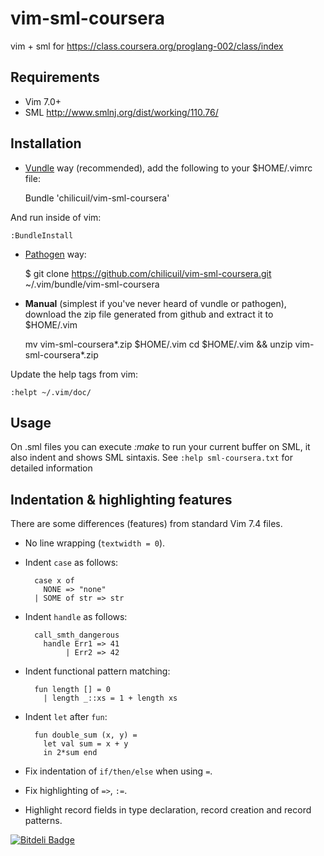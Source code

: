 vim-sml-coursera
================

vim + sml for https://class.coursera.org/proglang-002/class/index


Requirements
------------

* Vim 7.0+
* SML http://www.smlnj.org/dist/working/110.76/

Installation
------------

- [Vundle](https://github.com/gmarik/vundle) way (recommended), add the following to your $HOME/.vimrc file:

    Bundle 'chilicuil/vim-sml-coursera'

And run inside of vim:

    :BundleInstall

- [Pathogen](https://github.com/tpope/vim-pathogen) way:

    $ git clone https://github.com/chilicuil/vim-sml-coursera.git ~/.vim/bundle/vim-sml-coursera

- **Manual** (simplest if you've never heard of vundle or pathogen), download the zip file generated from github and extract it to $HOME/.vim

    mv vim-sml-coursera*.zip $HOME/.vim
    cd $HOME/.vim && unzip vim-sml-coursera*.zip

Update the help tags from vim:

    :helpt ~/.vim/doc/

Usage
-----

On .sml files you can execute *:make* to run your current buffer on SML, it also indent and shows
SML sintaxis. See `:help sml-coursera.txt` for detailed information

Indentation & highlighting features
-----------------------------------

There are some differences (features) from standard Vim 7.4 files.

- No line wrapping (`textwidth = 0`).

- Indent `case` as follows:

        case x of
          NONE => "none"
        | SOME of str => str

- Indent `handle` as follows:

        call_smth_dangerous
          handle Err1 => 41
               | Err2 => 42

- Indent functional pattern matching:

        fun length [] = 0
          | length _::xs = 1 + length xs

- Indent `let` after `fun`:

        fun double_sum (x, y) =
          let val sum = x + y
          in 2*sum end

- Fix indentation of `if/then/else` when using `=`.

- Fix highlighting of `=>`, `:=`.

- Highlight record fields in type declaration, record creation and record patterns.


[![Bitdeli Badge](https://d2weczhvl823v0.cloudfront.net/chilicuil/vim-sml-coursera/trend.png)](https://bitdeli.com/free "Bitdeli Badge")

